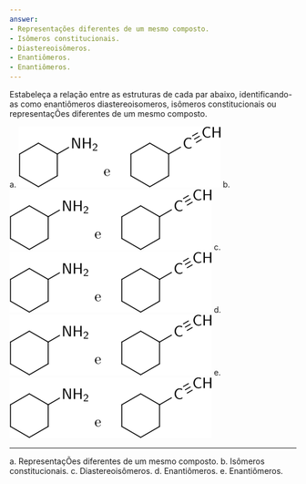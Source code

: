 ```yaml
---
answer:
- Representações diferentes de um mesmo composto. 
- Isômeros constitucionais.
- Diastereoisômeros.
- Enantiômeros.
- Enantiômeros.
---
```



Estabeleça a relação entre as estruturas de cada par abaixo, identificando-as como enantiômeros diastereoisomeros, isômeros constitucionais ou representaçÕes diferentes de um mesmo composto. 

a. ![](IME23D10-1D.svg)
b. ![](IME23D10-1D.svg)
c. ![](IME23D10-1D.svg)
d. ![](IME23D10-1D.svg)
e. ![](IME23D10-1D.svg)

---

a. RepresentaçÕes diferentes de um mesmo composto. 
b. Isômeros constitucionais.
c. Diastereoisômeros.
d. Enantiômeros.
e. Enantiômeros.

